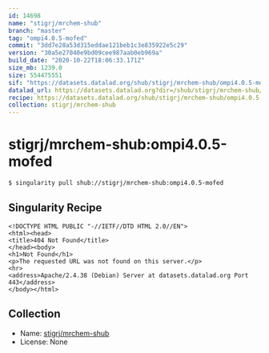 ```yaml
---
id: 14698
name: "stigrj/mrchem-shub"
branch: "master"
tag: "ompi4.0.5-mofed"
commit: "3dd7e28a53d315eddae121beb1c3e835922e5c29"
version: "30a5e27040e9bd09cee987aab0eb969a"
build_date: "2020-10-22T18:06:33.171Z"
size_mb: 1239.0
size: 554475551
sif: "https://datasets.datalad.org/shub/stigrj/mrchem-shub/ompi4.0.5-mofed/2020-10-22-3dd7e28a-30a5e270/30a5e27040e9bd09cee987aab0eb969a.sif"
datalad_url: https://datasets.datalad.org?dir=/shub/stigrj/mrchem-shub/ompi4.0.5-mofed/2020-10-22-3dd7e28a-30a5e270/
recipe: https://datasets.datalad.org/shub/stigrj/mrchem-shub/ompi4.0.5-mofed/2020-10-22-3dd7e28a-30a5e270/Singularity
collection: stigrj/mrchem-shub
---
```


# stigrj/mrchem-shub:ompi4.0.5-mofed

```bash
$ singularity pull shub://stigrj/mrchem-shub:ompi4.0.5-mofed
```

## Singularity Recipe

```singularity
<!DOCTYPE HTML PUBLIC "-//IETF//DTD HTML 2.0//EN">
<html><head>
<title>404 Not Found</title>
</head><body>
<h1>Not Found</h1>
<p>The requested URL was not found on this server.</p>
<hr>
<address>Apache/2.4.38 (Debian) Server at datasets.datalad.org Port 443</address>
</body></html>
```

## Collection

 - Name: [stigrj/mrchem-shub](https://github.com/stigrj/mrchem-shub)
 - License: None

